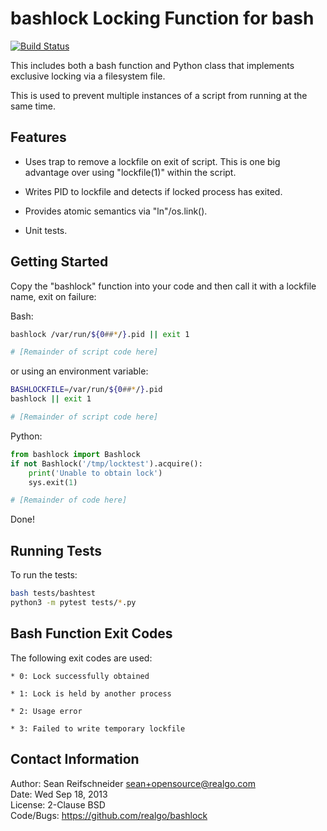 bashlock Locking Function for bash
==================================
[![Build Status](https://travis-ci.org/realgo/bashlock.png)](https://travis-ci.org/realgo/bashlock)

This includes both a bash function and Python class that implements
exclusive locking via a filesystem file.

This is used to prevent multiple instances of a script from running at the 
same time.

Features
--------

   * Uses trap to remove a lockfile on exit of script.  This is one big
     advantage over using "lockfile(1)" within the script.

   * Writes PID to lockfile and detects if locked process has exited.

   * Provides atomic semantics via "ln"/os.link().

   * Unit tests.

Getting Started
---------------

Copy the "bashlock" function into your code and then call it with a
lockfile name, exit on failure:

Bash:

```bash
bashlock /var/run/${0##*/}.pid || exit 1

# [Remainder of script code here]
```

or using an environment variable:

```bash
BASHLOCKFILE=/var/run/${0##*/}.pid
bashlock || exit 1

# [Remainder of script code here]
```

Python:

```python
from bashlock import Bashlock
if not Bashlock('/tmp/locktest').acquire():
    print('Unable to obtain lock')
    sys.exit(1)

# [Remainder of code here]
```

Done!

Running Tests
-------------

To run the tests:

```bash
bash tests/bashtest
python3 -m pytest tests/*.py
```

Bash Function Exit Codes
------------------------

The following exit codes are used:

    * 0: Lock successfully obtained

    * 1: Lock is held by another process

    * 2: Usage error

    * 3: Failed to write temporary lockfile

Contact Information
-------------------

Author: Sean Reifschneider <sean+opensource@realgo.com>  
Date: Wed Sep 18, 2013  
License: 2-Clause BSD  
Code/Bugs: https://github.com/realgo/bashlock
